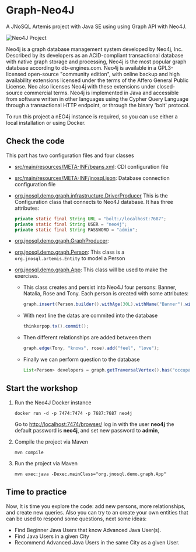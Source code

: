 # Graph-Neo4J

A JNoSQL Artemis project with Java SE using using Graph API with Neo4J.

![Neo4J Project](http://www.jnosql.org/img/logos/neo4j.png)

Neo4j is a graph database management system developed by  Neo4j, Inc. Described by its developers as an ACID-compliant transactional database with native graph storage and processing, Neo4j is the most popular graph database according to db-engines.com. Neo4j is available in a GPL3-licensed open-source "community edition", with online backup and high availability extensions licensed under the terms of the Affero General Public License. Neo also licenses Neo4j with these extensions under closed-source commercial terms. Neo4j is implemented in Java and accessible from software written in other languages using the Cypher Query Language through a transactional HTTP endpoint, or through the binary 'bolt' protocol.


To run this project a nEO4j instance is required, so you can use either a local installation or using Docker.

## Check the code

This part has two configuration files and four classes

* [src/main/resources/META-INF/beans.xml](src/main/resources/META-INF/beans.xml): CDI configuration file

* [src/main/resources/META-INF/jnosql.json](src/main/resources/META-INF/jnosql.json): Database connection configuration file

* [org.jnosql.demo.graph.infrastructure.DriverProducer](src/main/java/org/jnosql/demo/graph/infrastructure/DriverProducer.java)
This is the Configuration class that connects to Neo4J database. It has three attributes:

	```java
	private static final String URL = "bolt://localhost:7687";
	private static final String USER = "neo4j";
	private static final String PASSWORD = "admin";

* [org.jnosql.demo.graph.GraphProducer](src/main/java/org/jnosql/demo/graph/GraphProducer.java): 



* [org.jnosql.demo.graph.Person](src/main/java/org/jnosql/demo/graph/Person.java):
 This class is a `org.jnosql.artemis.Entity` to model a Person

* [org.jnosql.demo.graph.App](src/main/java/org/jnosql/demo/graph/App.java): This class will be used to make the exercises.
	* This class creates and persist into Neo4J four persons: Banner, Natalia, Rose and Tony. Each person is created with some attributes:

		```java
		graph.insert(Person.builder().withAge(30L).withName("Banner").withOccupation("Developer").withSalary(3_000D).build());
		```
	* With next line the datas are commited into the database
		```java
		thinkerpop.tx().commit();
		```
		
	* Then different relationships are added between them
		```java
		graph.edge(Tony, "knows", rose).add("feel", "love");
		``` 
	
	* Finally we can perform question to the database
		```java
		List<Person> developers = graph.getTraversalVertex().has("occupation", "Developer").<Person>stream().collect(toList());
		``` 


## Start the workshop

1. Run the Neo4J Docker instance

	```
	docker run -d -p 7474:7474 -p 7687:7687 neo4j
	```
  	Go to [http://localhost:7474/browser/](http://localhost:7474/browser/) log in with the user **neo4j** the default password is **neo4j**, and set new password to **admin**, 

2. Compile the project via Maven 
	```
	mvn compile
	```
3. Run the project via Maven 
	```
	mvn exec:java -Dexec.mainClass="org.jnosql.demo.graph.App"
	```
## Time to practice

Now, It is time you explore the code: add new persons, more relationships, and create new queries. 
Also you can try to an create your own entities that can be used to respond some questions, next some ideas: 

* Find Beginner Java Users that know Advanced Java User(s).
* Find Java Users in a given City
* Recommend Advanced Java Users in the same City as a given User.
